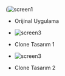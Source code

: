 (![screen1](https://github.com/Yunussemrey/YouTubeMusicCloneUI/assets/146280682/9ec9f210-95e1-4b31-b89f-f434193b7247) 
- Orijinal Uygulama

- ![screen3](https://github.com/Yunussemrey/YouTubeMusicCloneUI/assets/146280682/2c6d7753-863b-4338-aea8-d250689be7c8)
- Clone Tasarım 1

- ![screen3](https://github.com/Yunussemrey/YouTubeMusicCloneUI/assets/146280682/22cdc46d-7768-4466-8334-c9786fdef123)
- Clone Tasarım 2




  
